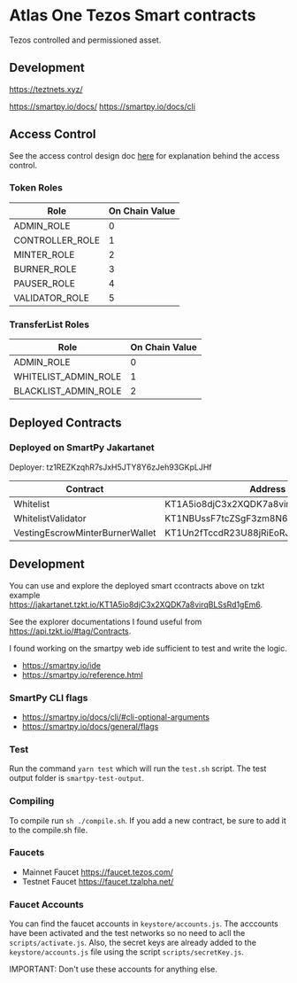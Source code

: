 <!-- @format -->

# Atlas One Tezos Smart contracts

Tezos controlled and permissioned asset.

## Development

<https://teztnets.xyz/>

<https://smartpy.io/docs/>
<https://smartpy.io/docs/cli>

## Access Control

See the access control design doc [here](/docs/tezos/access-control-design.md) for explanation behind the access control.

### Token Roles

| Role            | On Chain Value |
| --------------- | -------------- |
| ADMIN_ROLE      | 0              |
| CONTROLLER_ROLE | 1              |
| MINTER_ROLE     | 2              |
| BURNER_ROLE     | 3              |
| PAUSER_ROLE     | 4              |
| VALIDATOR_ROLE  | 5              |

### TransferList Roles

| Role                 | On Chain Value |
| -------------------- | -------------- |
| ADMIN_ROLE           | 0              |
| WHITELIST_ADMIN_ROLE | 1              |
| BLACKLIST_ADMIN_ROLE | 2              |

## Deployed Contracts

### Deployed on SmartPy Jakartanet

Deployer: tz1REZKzqhR7sJxH5JTY8Y6zJeh93GKpLJHf

| Contract                        | Address                              |
| ------------------------------- | ------------------------------------ |
| Whitelist                       | KT1A5io8djC3x2XQDK7a8virqBLSsRd1gEm6 |
| WhitelistValidator              | KT1NBUssF7tcZSgF3zm8N61wMoPHdb7domfV |
| VestingEscrowMinterBurnerWallet | KT1Un2fTccdR23U88jRiEoRJWFdXxJReYtkX |

## Development

You can use and explore the deployed smart ccontracts above on tzkt example <https://jakartanet.tzkt.io/KT1A5io8djC3x2XQDK7a8virqBLSsRd1gEm6>.

See the explorer documentations I found useful from <https://api.tzkt.io/#tag/Contracts>.

I found working on the smartpy web ide sufficient to test and write the logic.

- <https://smartpy.io/ide>
- <https://smartpy.io/reference.html>

### SmartPy CLI flags

- <https://smartpy.io/docs/cli/#cli-optional-arguments>
- <https://smartpy.io/docs/general/flags>

### Test

Run the command `yarn test` which will run the `test.sh` script.
The test output folder is `smartpy-test-output`.

### Compiling

To compile run `sh ./compile.sh`.
If you add a new contract, be sure to add it to the compile.sh file.

### Faucets

- Mainnet Faucet <https://faucet.tezos.com/>
- Testnet Faucet <https://faucet.tzalpha.net/>

### Faucet Accounts

You can find the faucet accounts in `keystore/accounts.js`. The acccounts have been activated and the test networks so no need to acll the `scripts/activate.js`. Also, the secret keys are already added to the `keystore/accounts.js` file using the script `scripts/secretKey.js`.

IMPORTANT: Don't use these accounts for anything else.

